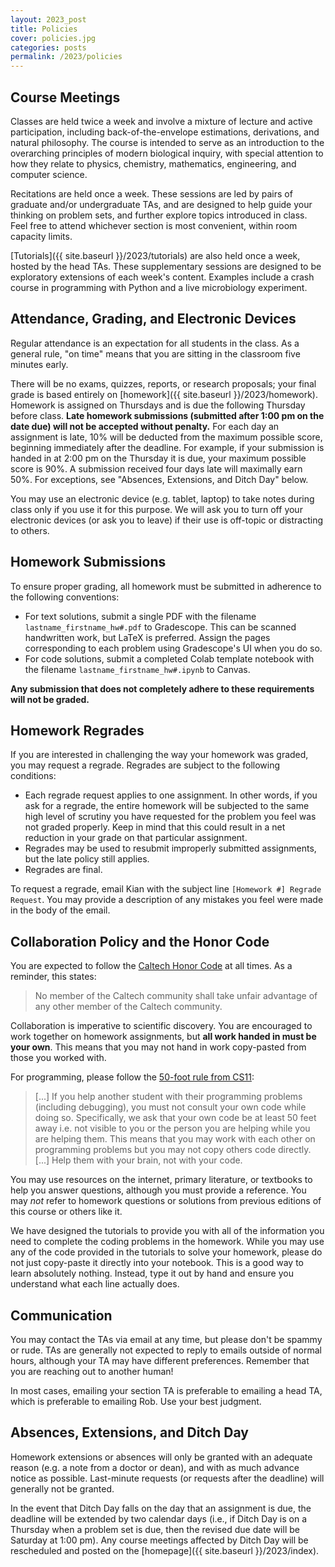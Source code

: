 ```yaml
---
layout: 2023_post
title: Policies
cover: policies.jpg
categories: posts
permalink: /2023/policies
---
```


## Course Meetings

Classes are held twice a week and involve a mixture of lecture and active participation, including back-of-the-envelope estimations, derivations, and natural philosophy. The course is intended to serve as an introduction to the overarching principles of modern biological inquiry, with special attention to how they relate to physics, chemistry, mathematics, engineering, and computer science.

Recitations are held once a week. These sessions are led by pairs of graduate and/or undergraduate TAs, and are designed to help guide your thinking on problem sets, and further explore topics introduced in class. Feel free to attend whichever section is most convenient, within room capacity limits.

[Tutorials]({{ site.baseurl }}/2023/tutorials) are also held once a week, hosted by the head TAs. These supplementary sessions are designed to be exploratory extensions of each week's content. Examples include a crash course in programming with Python and a live microbiology experiment.

## Attendance, Grading, and Electronic Devices

Regular attendance is an expectation for all students in the class. As a general rule, "on time" means that you are sitting in the classroom five minutes early.

There will be no exams, quizzes, reports, or research proposals; your final grade is based entirely on [homework]({{ site.baseurl }}/2023/homework). Homework is assigned on Thursdays and is due the following Thursday before class. **Late homework submissions (submitted after 1:00 pm on the date due) will not be accepted without penalty.** For each day an assignment is late, 10% will be deducted from the maximum possible score, beginning immediately after the deadline. For example, if your submission is handed in at 2:00 pm on the Thursday it is due, your maximum possible score is 90%. A submission received four days late will maximally earn 50%. For exceptions, see "Absences, Extensions, and Ditch Day" below.

You may use an electronic device (e.g. tablet, laptop) to take notes during class only if you use it for this purpose. We will ask you to turn off your electronic devices (or ask you to leave) if their use is off-topic or distracting to others.

## Homework Submissions

To ensure proper grading, all homework must be submitted in adherence to the following conventions:
- For text solutions, submit a single PDF with the filename `lastname_firstname_hw#.pdf` to Gradescope. This can be scanned handwritten work, but LaTeX is preferred. Assign the pages corresponding to each problem using Gradescope's UI when you do so.
- For code solutions, submit a completed Colab template notebook with the filename `lastname_firstname_hw#.ipynb` to Canvas.

**Any submission that does not completely adhere to these requirements will not be graded.**

## Homework Regrades

If you are interested in challenging the way your homework was graded, you may request a regrade. Regrades are subject to the following conditions:
- Each regrade request applies to one assignment. In other words, if you ask for a regrade, the entire homework will be subjected to the same high level of scrutiny you have requested for the problem you feel was not graded properly. Keep in mind that this could result in a net reduction in your grade on that particular assignment.
- Regrades may be used to resubmit improperly submitted assignments, but the late policy still applies.
- Regrades are final.

To request a regrade, email Kian with the subject line `[Homework #] Regrade Request`. You may provide a description of any mistakes you feel were made in the body of the email.

## Collaboration Policy and the Honor Code

You are expected to follow the [Caltech Honor Code](https://www.gradoffice.caltech.edu/current/hc) at all times. As a reminder, this states:

<blockquote>
No member of the Caltech community shall take unfair advantage of any other member of the Caltech community.
</blockquote>

Collaboration is imperative to scientific discovery. You are encouraged to work together on homework assignments, but **all work handed in must be your own**. This means that you may not hand in work copy-pasted from those you worked with.

For programming, please follow the [50-foot rule from CS11](http://courses.cms.caltech.edu/cs11/material/python/collab.html):

<blockquote>
[...] If you help another student with their programming problems (including debugging), you must not consult your own code while doing so. Specifically, we ask that your own code be at least 50 feet away i.e. not
visible to you or the person you are helping while you are helping them. This means that you may work with each other on programming problems but you may not copy others code directly. [...] Help them with your brain, not with your code.
</blockquote>

You may use resources on the internet, primary literature, or textbooks to help you answer questions, although you must provide a reference. You may _not_ refer to homework questions or solutions from previous editions of this course or others like it.

We have designed the tutorials to provide you with all of the information you need to complete the coding problems in the homework. While you may use any of the code provided in the tutorials to solve your homework, please do not just copy-paste it directly into your notebook. This is a good way to learn absolutely nothing. Instead, type it out by hand and ensure you understand what each line actually does.

## Communication

You may contact the TAs via email at any time, but please don't be spammy or rude. TAs are generally not expected to reply to emails outside of normal hours, although your TA may have different preferences. Remember that you are reaching out to another human!

In most cases, emailing your section TA is preferable to emailing a head TA, which is preferable to emailing Rob. Use your best judgment.

## Absences, Extensions, and Ditch Day

Homework extensions or absences will only be granted with an adequate reason (e.g. a note from a doctor or dean), and with as much advance notice as possible. Last-minute requests (or requests after the deadline) will generally not be granted.

In the event that Ditch Day falls on the day that an assignment is due, the deadline will be extended by two calendar days (i.e., if Ditch Day is on a Thursday when a problem set is due, then the revised due date will be Saturday at 1:00 pm). Any course meetings affected by Ditch Day will be rescheduled and posted on the [homepage]({{ site.baseurl }}/2023/index).
